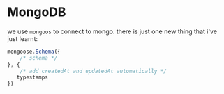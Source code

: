 # MongoDB

we use `mongoos` to connect to mongo. there is just one new thing that i've just learnt:
```js
mongoose.Schema({
    /* schema */
}, {
    /* add createdAt and updatedAt automatically */
   typestamps 
})
```